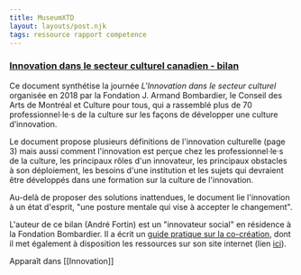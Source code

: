 ```yaml
---
title: MuseumXTD
layout: layouts/post.njk
tags: ressource rapport competence
---
```

### [Innovation dans le secteur culturel canadien - bilan](https://www.culturepourtous.ca/wp-content/uploads/2018/07/Bilan_culture_innovation_HR_pagin%C3%A9e.pdf)
Ce document synthétise la journée *L'Innovation dans le secteur culturel* organisée en 2018 par la Fondation J. Armand Bombardier, le Conseil des Arts de Montréal et Culture pour tous, qui a rassemblé plus de 70 professionnel·le·s de la culture sur les façons de développer une culture d’innovation. 

Le document propose plusieurs définitions de l'innovation culturelle (page 3) mais aussi comment l'innovation est perçue chez les professionnel·le·s de la culture, les principaux rôles d'un innovateur, les principaux obstacles à son déploiement, les besoins d'une institution et les sujets qui devraient être développés dans une formation sur la culture de l'innovation. 

Au-delà de proposer des solutions inattendues, le document lie l'innovation à un état d'esprit, "une posture mentale qui vise à accepter le changement". 


L'auteur de ce bilan (André Fortin) est un "innovateur social" en résidence à la Fondation Bombardier. Il a écrit un [guide pratique sur la co-création](https://drive.infomaniak.com/app/drive/131928/files/73739/preview/pdf/74174), dont il met également à disposition les ressources sur son site internet (lien [ici](https://guidecocreation.com/ressources/)). 

Apparaît dans [[Innovation]]
